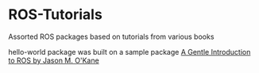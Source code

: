 # ROS-Tutorials
Assorted ROS packages based on tutorials from various books

hello-world package was built on a sample package [A Gentle Introduction to ROS by Jason M. O'Kane](https://cse.sc.edu/~jokane/agitr/) 
